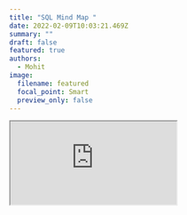 ```yaml
---
title: "SQL Mind Map "
date: 2022-02-09T10:03:21.469Z
summary: ""
draft: false
featured: true
authors:
  - Mohit
image:
  filename: featured
  focal_point: Smart
  preview_only: false
---
```

<iframe src="https://atlas.mindmup.com/2022/02/283f8b40891e11ec87874d98effb616a/sql/index.html"></iframe>